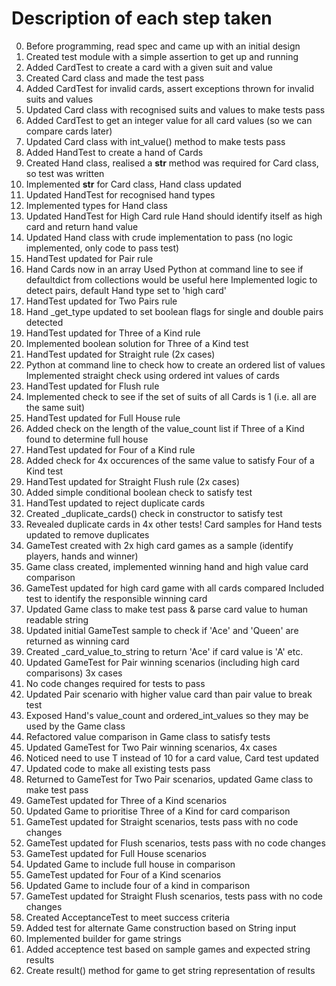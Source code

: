 # Description of each step taken

0. 	Before programming, read spec and came up with an initial design
1.	Created test module with a simple assertion to get up and running
2. 	Added CardTest to create a card with a given suit and value
3. 	Created Card class and made the test pass
4. 	Added CardTest for invalid cards, assert exceptions thrown for invalid suits and values
5. 	Updated Card class with recognised suits and values to make tests pass
6. 	Added CardTest to get an integer value for all card values (so we can compare cards later)
7. 	Updated Card class with int_value() method to make tests pass
8. 	Added HandTest to create a hand of Cards
9. 	Created Hand class, realised a __str__ method was required for Card class, so test was written
10. Implemented __str__ for Card class, Hand class updated
11.	Updated HandTest for recognised hand types
12. Implemented types for Hand class
13. Updated HandTest for High Card rule
	Hand should identify itself as high card and return hand value
14. Updated Hand class with crude implementation to pass (no logic implemented, only code to pass test)
15. HandTest updated for Pair rule
16. Hand Cards now in an array
	Used Python at command line to see if defaultdict from collections would be useful here
	Implemented logic to detect pairs, default Hand type set to 'high card'
17. HandTest updated for Two Pairs rule
18. Hand _get_type updated to set boolean flags for single and double pairs detected
19. HandTest updated for Three of a Kind rule
20. Implemented boolean solution for Three of a Kind test
21. HandTest updated for Straight rule (2x cases)
22. Python at command line to check how to create an ordered list of values
	Implemented straight check using ordered int values of cards
23. HandTest updated for Flush rule
24. Implemented check to see if the set of suits of all Cards is 1 (i.e. all are the same suit)
25. HandTest updated for Full House rule
26.	Added check on the length of the value_count list if Three of a Kind found to determine full house
27. HandTest updated for Four of a Kind rule
28.	Added check for 4x occurences of the same value to satisfy Four of a Kind test
29. HandTest updated for Straight Flush rule (2x cases)
30. Added simple conditional boolean check to satisfy test
31. HandTest updated to reject duplicate cards
32. Created _duplicate_cards() check in constructor to satisfy test
33. Revealed duplicate cards in 4x other tests!
	Card samples for Hand tests updated to remove duplicates
34. GameTest created with 2x high card games as a sample (identify players, hands and winner)
35. Game class created, implemented winning hand and high value card comparison
36.	GameTest updated for high card game with all cards compared
	Included test to identify the responsible winning card
37. Updated Game class to make test pass & parse card value to human readable string
38. Updated initial GameTest sample to check if 'Ace' and 'Queen' are returned as winning card 
39.	Created _card_value_to_string to return 'Ace' if card value is 'A' etc.
40. Updated GameTest for Pair winning scenarios (including high card comparisons) 3x cases
41. No code changes required for tests to pass
42.	Updated Pair scenario with higher value card than pair value to break test
43. Exposed Hand's value_count and ordered_int_values so they may be used by the Game class
44. Refactored value comparison in Game class to satisfy tests
45. Updated GameTest for Two Pair winning scenarios, 4x cases
46. Noticed need to use T instead of 10 for a card value, Card test updated
47. Updated code to make all existing tests pass 
48. Returned to GameTest for Two Pair scenarios, updated Game class to make test pass
49. GameTest updated for Three of a Kind scenarios
50.	Updated Game to prioritise Three of a Kind for card comparison
51. GameTest updated for Straight scenarios, tests pass with no code changes 
52. GameTest updated for Flush scenarios, tests pass with no code changes 
53. GameTest updated for Full House scenarios
54. Updated Game to include full house in comparison
55. GameTest updated for Four of a Kind scenarios
56. Updated Game to include four of a kind in comparison
57. GameTest updated for Straight Flush scenarios, tests pass with no code changes
58. Created AcceptanceTest to meet success criteria
59. Added test for alternate Game construction based on String input
60. Implemented builder for game strings
61. Added acceptence test based on sample games and expected string results
62. Create result() method for game to get string representation of results
